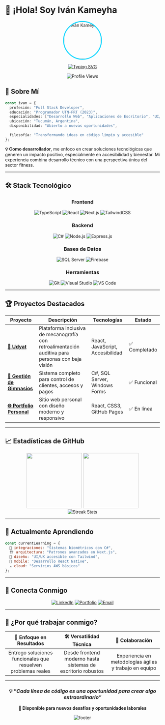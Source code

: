 # 👋 ¡Hola! Soy **Iván Kameyha**

<div align="center">
  <img src="https://ivankameyha.github.io/portfolio/assets/avatar1-e167bcf2.jpg" alt="Iván Kameyha" width="120" style="border-radius: 50%; border: 3px solid #00d4ff;">
  
  [![Typing SVG](https://readme-typing-svg.demolab.com?font=Fira+Code&size=22&duration=3000&pause=1000&color=00D4FF&center=true&vCenter=true&width=600&lines=Full+Stack+Developer;Personal+Trainer;Apasionado+por+la+Tecnolog%C3%ADa;Construyendo+soluciones+accesibles)](https://git.io/typing-svg)
  
  ![Profile Views](https://komarev.com/ghpvc/?username=IvanKameyha&color=00d4ff&style=flat-square&label=Visitas+al+perfil)
</div>

## 🚀 Sobre Mí

```typescript
const ivan = {
  profesión: "Full Stack Developer",
  educación: "Programador UTN-FRT (2023)",
  especialidades: ["Desarrollo Web", "Aplicaciones de Escritorio", "UI/UX Accesible"],
  ubicación: "Tucumán, Argentina",
  disponibilidad: "Abierto a nuevas oportunidades",
  
  filosofía: "Transformando ideas en código limpio y accesible"
};
```

**💡 Como desarrollador**, me enfoco en crear soluciones tecnológicas que generen un impacto positivo, especialmente en accesibilidad y bienestar. Mi experiencia combina desarrollo técnico con una perspectiva única del sector fitness.

---

## 🛠️ Stack Tecnológico

<div align="center">

### Frontend
![TypeScript](https://img.shields.io/badge/TypeScript-007ACC?style=for-the-badge&logo=typescript&logoColor=white)
![React](https://img.shields.io/badge/React-20232A?style=for-the-badge&logo=react&logoColor=61DAFB)
![Next.js](https://img.shields.io/badge/Next.js-000000?style=for-the-badge&logo=next.js&logoColor=white)
![TailwindCSS](https://img.shields.io/badge/Tailwind_CSS-38B2AC?style=for-the-badge&logo=tailwind-css&logoColor=white)

### Backend
![C#](https://img.shields.io/badge/C%23-239120?style=for-the-badge&logo=c-sharp&logoColor=white)
![Node.js](https://img.shields.io/badge/Node.js-43853D?style=for-the-badge&logo=node.js&logoColor=white)
![Express.js](https://img.shields.io/badge/Express.js-404D59?style=for-the-badge&logo=express&logoColor=white)

### Bases de Datos
![SQL Server](https://img.shields.io/badge/Microsoft_SQL_Server-CC2927?style=for-the-badge&logo=microsoft-sql-server&logoColor=white)
![Firebase](https://img.shields.io/badge/Firebase-039BE5?style=for-the-badge&logo=Firebase&logoColor=white)

### Herramientas
![Git](https://img.shields.io/badge/Git-F05032?style=for-the-badge&logo=git&logoColor=white)
![Visual Studio](https://img.shields.io/badge/Visual_Studio-5C2D91?style=for-the-badge&logo=visual%20studio&logoColor=white)
![VS Code](https://img.shields.io/badge/Visual_Studio_Code-0078d4?style=for-the-badge&logo=visual-studio-code&logoColor=white)

</div>

---

## 🏆 Proyectos Destacados

<div align="center">

| Proyecto | Descripción | Tecnologías | Estado |
|----------|-------------|-------------|---------|
| **[🎯 Udyat](https://drive.google.com/file/d/12s22Y6DUt42EXUpO4GpcVCmWPEaMuNzP/view)** | Plataforma inclusiva de mecanografía con retroalimentación auditiva para personas con baja visión | React, JavaScript, Accesibilidad | ✅ Completado |
| **[💪 Gestión de Gimnasios](https://github.com/IvanKameyha/Gestion-Gimnasio)** | Sistema completo para control de clientes, accesos y pagos | C#, SQL Server, Windows Forms | ✅ Funcional |
| **[🌐 Portfolio Personal](https://ivankameyha.github.io/portfolio/)** | Sitio web personal con diseño moderno y responsivo | React, CSS3, GitHub Pages | ✅ En línea |

</div>

---

## 📈 Estadísticas de GitHub

<div align="center">
  <img height="180em" src="https://github-readme-stats.vercel.app/api?username=IvanKameyha&show_icons=true&theme=tokyonight&include_all_commits=true&count_private=true"/>
  <img height="180em" src="https://github-readme-stats.vercel.app/api/top-langs/?username=IvanKameyha&layout=compact&langs_count=7&theme=tokyonight"/>
</div>

<div align="center">
  <img src="https://github-readme-streak-stats.herokuapp.com/?user=IvanKameyha&theme=tokyonight" alt="Streak Stats" />
</div>

---

## 🌱 Actualmente Aprendiendo

```javascript
const currentLearning = {
  🔧 integraciones: "Sistemas biométricos con C#",
  🏗️ arquitectura: "Patrones avanzados en Next.js",
  🎨 diseño: "UI/UX accesible con Tailwind",
  📱 mobile: "Desarrollo React Native",
  ☁️ cloud: "Servicios AWS básicos"
};
```

---

## 🤝 Conecta Conmigo

<div align="center">

[![LinkedIn](https://img.shields.io/badge/LinkedIn-0077B5?style=for-the-badge&logo=linkedin&logoColor=white)](https://www.linkedin.com/in/ivankameyha/)
[![Portfolio](https://img.shields.io/badge/Portfolio-FF5722?style=for-the-badge&logo=google-chrome&logoColor=white)](https://ivankameyha.github.io/portfolio)
[![Email](https://img.shields.io/badge/Gmail-D14836?style=for-the-badge&logo=gmail&logoColor=white)](mailto:kameyhaivan@gmail.com)

</div>

---

## 💼 ¿Por qué trabajar conmigo?

<div align="center">

| 🎯 **Enfoque en Resultados** | 🛠️ **Versatilidad Técnica** | 🤝 **Colaboración** |
|:---:|:---:|:---:|
| Entrego soluciones funcionales que resuelven problemas reales | Desde frontend moderno hasta sistemas de escritorio robustos | Experiencia en metodologías ágiles y trabajo en equipo |

</div>

---

<div align="center">
  
  ### 💡 *"Cada línea de código es una oportunidad para crear algo extraordinario"*
  
  **🚀 Disponible para nuevos desafíos y oportunidades laborales**
  
  ![footer](https://capsule-render.vercel.app/api?type=waving&color=gradient&customColorList=6,11,20&height=150&section=footer&text=Gracias%20por%20visitar&fontSize=42&fontColor=fff&animation=twinkling)
  
</div>
